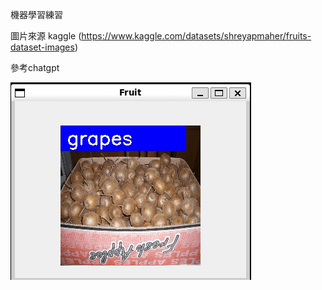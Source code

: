 機器學習練習 

圖片來源 kaggle (https://www.kaggle.com/datasets/shreyapmaher/fruits-dataset-images)

參考chatgpt


![image](https://github.com/lovequ4/machine_learning_practise/blob/master/%E6%88%AA%E5%9C%96.gif)

